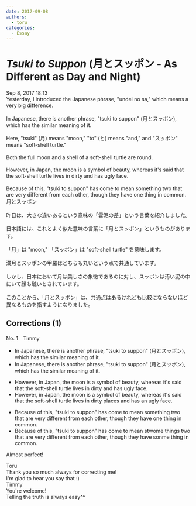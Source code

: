 ```yaml
---
date: 2017-09-08
authors:
  - toru
categories:
  - Essay
---
```


<h1 id="subject_show"><strong><em>Tsuki to Suppon</strong></em> (月とスッポン - As Different as Day and Night)</h1>
<div class="date">Sep 8, 2017 18:13</div>
<div id="post"><div id="body_show_ori">
Yesterday, I introduced the Japanese phrase, "undei no sa," which means a very big difference.<br/><br/>In Japanese, there is another phrase, "tsuki to suppon" (月とスッポン), which has the similar meaning of it.<br/><br/>Here, "tsuki" (月) means "moon," "to" (と) means "and," and "スッポン" means "soft-shell turtle."<br/><br/>Both the full moon and a shell of a soft-shell turtle are round.<br/><br/>However, in Japan, the moon is a symbol of beauty, whereas it's said that the soft-shell turtle lives in dirty and has ugly face.<br/><br/>Because of this, "tsuki to suppon" has come to mean something two that are very different from each other, though they have one thing in common.
</div></div>

<!-- more -->

<div id="post_ja"><div id="body_show_mo">
月とスッポン<br/><br/>昨日は、大きな違いあるという意味の「雲泥の差」という言葉を紹介しました。<br/><br/>日本語には、これとよく似た意味の言葉に「月とスッポン」というものがあります。<br/><br/>「月」は "moon," 「スッポン」は "soft-shell turtle" を意味します。<br/><br/>満月とスッポンの甲羅はどちらも丸いという点で共通しています。<br/><br/>しかし、日本において月は美しさの象徴であるのに対し、スッポンは汚い泥の中にいて顔も醜いとされています。<br/><br/>このことから、「月とスッポン」は、共通点はあるけれども比較にならないほど異なるものを指すようになりました。
</div></div>

## Corrections (1)
<div id="block"><div class="first_name"> No. 1　<span class="just_name">Timmy</span></div><div id="block2">
<ul class="correction_field">
<li class="incorrect">In Japanese, there is another phrase, "tsuki to suppon" (月とスッポン), which has the similar meaning of it.</li>
<li class="corrected correct">
In Japanese, there is another phrase, "tsuki to suppon" (月とスッポン), which has the similar meaning<span class="f_gray"><span class="sline"> of it</span></span>.
</li>
</ul>
<ul class="correction_field">
<li class="incorrect">However, in Japan, the moon is a symbol of beauty, whereas it's said that the soft-shell turtle lives in dirty and has ugly face.</li>
<li class="corrected correct">
However, in Japan, the moon is a symbol of beauty, whereas it's said that the soft-shell turtle lives in dirty <span class="f_red">pl</span>a<span class="f_red">ces a</span>nd has <span class="f_red">an </span>ugly face.
</li>
</ul>
<ul class="correction_field">
<li class="incorrect">Because of this, "tsuki to suppon" has come to mean something two that are very different from each other, though they have one thing in common.</li>
<li class="corrected correct">
Because of this, "tsuki to suppon" has come to mean <span class="f_gray"><span class="sline">s</span></span><span class="f_red">tw</span>o<span class="f_gray"><span class="sline">me</span></span><span class="f_red"> </span>thing<span class="f_red">s</span> t<span class="f_gray"><span class="sline">wo t</span></span>hat are very different from each other, though they have <span class="f_red">s</span>o<span class="f_gray"><span class="sline">n</span></span><span class="f_red">m</span>e<span class="f_gray"><span class="sline"> </span></span>thing in common.
</li>
</ul>
<p class="comment_small">
 Almost perfect!
</p>

</div><div class="name"><span class="just_name">Toru</span><br>
Thank you so much always for correcting me!<br/>I'm glad to hear you say that :)
</div>
<div class="name"><span class="just_name">Timmy</span><br>
You're welcome!<br/>Telling the truth is always easy^^
</div>
</div>
